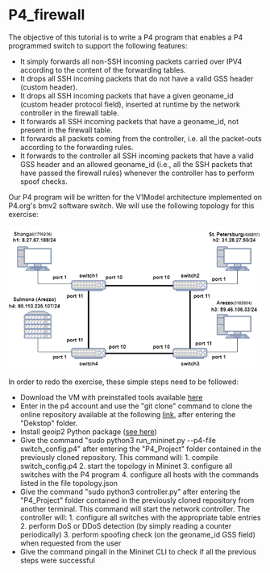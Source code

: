 # P4_firewall
The objective of this tutorial is to write a P4 program that enables a P4 programmed switch to support the following features:

+ It simply forwards all non-SSH incoming packets carried over IPV4 according to the content of the forwarding tables.
+  It drops all SSH incoming packets that do not have a valid GSS header (custom header).
+ It drops all SSH incoming packets that have a given geoname_id (custom header protocol field), inserted at runtime by the network controller in the firewall table.
+ It forwards all SSH incoming packets that have a geoname_id, not present in the firewall table.
+ It forwards all packets coming from the controller, i.e. all the packet-outs according to the forwarding rules.
+ It forwards to the controller all SSH incoming packets that have a valid GSS header and an allowed geoname_id (i.e., all the SSH packets that have passed the firewall rules) whenever the controller has to perform spoof checks. 

Our P4 program will be written for the V1Model architecture implemented on P4.org's bmv2 software switch. We will use the following topology for this exercise: 

![Network Topology](network_topology.png)


In order to redo the exercise, these simple steps need to be followed:
+ Download the VM with preinstalled tools available [here](https://github.com/p4lang/tutorials)
+ Enter in the p4 account and use the "git clone" command to clone the online repository available at the following [link](https://pypi.org/project/geoip2/), after entering the "Dekstop" folder.
+ Install geoip2 Python package ([see here](https://pypi.org/project/geoip2/))
+ Give the command "sudo python3 run_mininet.py --p4-file switch_config.p4" after entering the "P4_Project" folder contained in the previously cloned repository. This command will:
        1. compile switch_config.p4
        2. start the topology in Mininet
        3. configure all switches with the P4 program
        4. configure all hosts with the commands listed in the file topology.json
+ Give the command "sudo python3 controller.py" after entering the "P4_Project" folder contained in the previously cloned repository from another terminal. This command will start the network controller. The controller will:
        1. configure all switches with the appropriate table entries
        2. perform DoS or DDoS detection (by simply reading a counter periodically)
        3. perform spoofing check (on the geoname_id GSS field) when requested from the user
+ Give the command pingall in the Mininet CLI to check if all the previous steps were successful
